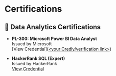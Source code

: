 # Certifications

## 🎯 Data Analytics Certifications

- **PL-300: Microsoft Power BI Data Analyst**  
  Issued by Microsoft  
  [View Credential]([<your Credly/verification link>](https://learn.microsoft.com/api/credentials/share/en-us/RitvajMadotra-3780/377B7EFB09B0E557?sharingId=7B12E460F27F6EF8))

- **HackerRank SQL (Expert)**  
  Issued by HackerRank  
  [View Credential](https://www.hackerrank.com/certificates/61c2ca7d15c0)
